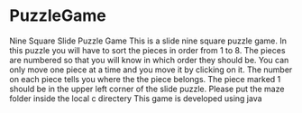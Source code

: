 # PuzzleGame
Nine Square Slide Puzzle Game
This is a slide nine square puzzle game. In this puzzle you will have to sort the pieces in order from 1 to 8.
The pieces are numbered so that you will know in which order they should be. You can only move one piece at a time and you move it by clicking on it. 
The number on each piece tells you where the the piece belongs. 
The piece marked 1 should be in the upper left corner of the slide puzzle.
Please put the maze folder inside the local c directery 
This game is developed using java
